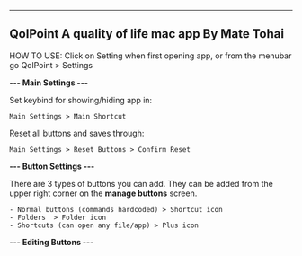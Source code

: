 -----------
QolPoint
A quality of life mac app
By Mate Tohai
-----------

HOW TO USE:
  Click on Setting when first opening app, or from the menubar go QolPoint > Settings
	
**--- Main Settings ---**
	
Set keybind for showing/hiding app in:

	Main Settings > Main Shortcut
	
Reset all buttons and saves through:

	Main Settings > Reset Buttons > Confirm Reset
		
**--- Button Settings ---**

There are 3 types of buttons you can add. They can be added from the upper right corner on the **manage buttons** screen.

	- Normal buttons (commands hardcoded) > Shortcut icon
	- Folders  > Folder icon
	- Shortcuts (can open any file/app) > Plus icon

**--- Editing Buttons ---**

